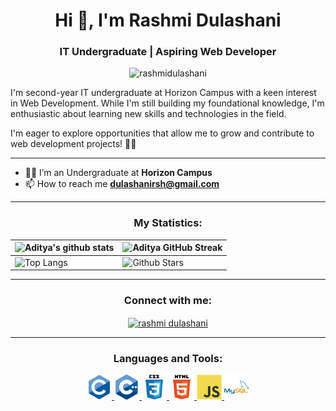 <h1 align="center">Hi 👋, I'm Rashmi Dulashani</h1>
<h3 align="center">IT Undergraduate | Aspiring Web Developer</h3>



<p align="center"> <img src="https://komarev.com/ghpvc/?username=rashmidulashani&label=Profile%20views&color=0e75b6&style=flat" alt="rashmidulashani" /> </p>

<p>I'm second-year IT undergraduate at Horizon Campus with a keen interest in Web Development. While I'm still building my foundational knowledge, I'm enthusiastic about learning new skills and technologies in the field. 

I'm eager to explore opportunities that allow me to grow and contribute to web development projects! 🧑‍💻</p>

---
- 🧑‍🎓 I’m an Undergraduate at <b>Horizon Campus</b>
- 📫 How to reach me **dulashanirsh@gmail.com**


---

<h3 align="center">My Statistics:</h3>


| ![Aditya's github stats](https://github-readme-stats.vercel.app/api?username=RashmiDulashani&show_icons=true&theme=tokyonight) | ![Aditya GitHub Streak](https://github-readme-streak-stats.herokuapp.com/?user=RashmiDulashani&theme=tokyonight) |
| --- | --- |
| ![Top Langs](https://github-readme-stats.vercel.app/api/top-langs/?username=RashmiDulashani&theme=tokyonight) | ![Github Stars](https://github-readme-stats.vercel.app/api?username=RashmiDulashani&show_icons=true&locale=en&count_private=true&hide_rank=true&custom_title=My%20GitHub%20Stats&disable_animations=true&theme=tokyonight) |

---
<h3 align="center">Connect with me:</h3>
<p align="center">
<a href="https://www.linkedin.com/in/rashmi-dulashani-866273278/" target="blank"><img align="center" src="https://raw.githubusercontent.com/rahuldkjain/github-profile-readme-generator/master/src/images/icons/Social/linked-in-alt.svg" alt="rashmi dulashani" height="30" width="40" /></a>
</p>

---

<h3 align="center">Languages and Tools:</h3>
<p align="center"> <a href="https://www.cprogramming.com/" target="_blank" rel="noreferrer"> <img src="https://raw.githubusercontent.com/devicons/devicon/master/icons/c/c-original.svg" alt="c" width="40" height="40"/> </a> <a href="https://www.w3schools.com/cpp/" target="_blank" rel="noreferrer"> <img src="https://raw.githubusercontent.com/devicons/devicon/master/icons/cplusplus/cplusplus-original.svg" alt="cplusplus" width="40" height="40"/> </a> <a href="https://www.w3schools.com/css/" target="_blank" rel="noreferrer"> <img src="https://raw.githubusercontent.com/devicons/devicon/master/icons/css3/css3-original-wordmark.svg" alt="css3" width="40" height="40"/> </a> <a href="https://www.w3.org/html/" target="_blank" rel="noreferrer"> <img src="https://raw.githubusercontent.com/devicons/devicon/master/icons/html5/html5-original-wordmark.svg" alt="html5" width="40" height="40"/> </a> <a href="https://developer.mozilla.org/en-US/docs/Web/JavaScript" target="_blank" rel="noreferrer"> <img src="https://raw.githubusercontent.com/devicons/devicon/master/icons/javascript/javascript-original.svg" alt="javascript" width="40" height="40"/> </a> <a href="https://www.mysql.com/" target="_blank" rel="noreferrer"> <img src="https://raw.githubusercontent.com/devicons/devicon/master/icons/mysql/mysql-original-wordmark.svg" alt="mysql" width="40" height="40"/> </a> </p>



